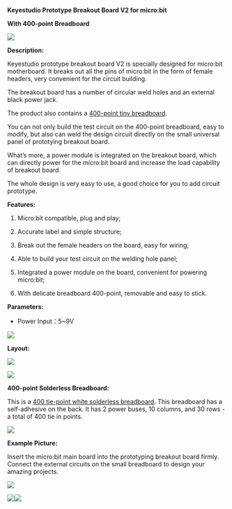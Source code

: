 **Keyestudio Prototype Breakout Board V2 for micro:bit**

**With 400-point Breadboard**

**![](media/21a977c4a80588f89e99a3fb05e22a4f.jpeg)**

**Description:**

Keyestudio prototype breakout board V2 is specially designed for micro:bit
motherboard. It breaks out all the pins of micro:bit in the form of female
headers, very convenient for the circuit building.

The breakout board has a number of circular weld holes and an external black
power jack.

The product also contains a [400-point tiny
breadboard](https://www.aliexpress.com/store/product/Freeshipping-WHITE-400-hole-Breadboard/1452162_32251843389.html?spm=2114.12010608.0.0.e6c4553aJrZGTe).

You can not only build the test circuit on the 400-point breadboard, easy to
modify, but also can weld the design circuit directly on the small universal
panel of prototying breakout board.

What’s more, a power module is integrated on the breakout board, which can
directly power for the micro:bit board and increase the load capability of
breakout board.

The whole design is very easy to use, a good choice for you to add circuit
prototype.

**Features:**

1.  Micro:bit compatible, plug and play;

2.  Accurate label and simple structure;

3.  Break out the female headers on the board, easy for wiring;

4.  Able to build your test circuit on the welding hole panel;

5.  Integrated a power module on the board, convenient for powering micro:bit;

6.  With delicate breadboard 400-point, removable and easy to stick.

**Parameters:**

-   Power Input：5\~9V

![](media/c55988fdf4c24caeb3bc56547aaba5ac.jpeg)

**Layout:**

![](media/dbbeeafc606e7846fefe2ccc3782cb19.jpeg)

![](media/e2f543e169572e4c4b6aff5cc2d38cc8.jpeg)

**400-point Solderless Breadboard:**

This is a [400 tie-point white solderless
breadboard](http://wiki.keyestudio.com/index.php/KS0331_400_Tie-Points_Solderless_Breadboard_3PCS).
This breadboard has a self-adhesive on the back. It has 2 power buses, 10
columns, and 30 rows - a total of 400 tie in points.

![](media/c9a68a1e62148c948ba1ea751db5fc19.jpeg)

**Example Picture:**

Insert the micro:bit main board into the prototyping breakout board firmly.
Connect the external circuits on the small breadboard to design your amazing
projects.

![](media/f9f603bfe9f432f3c3d51f040d49eccf.png)

![](media/ac1a83220ce4e2c33cf1b1fc65ea0333.png)![](media/2cf32467cb7030922e1b651e8b92c6cf.png)
